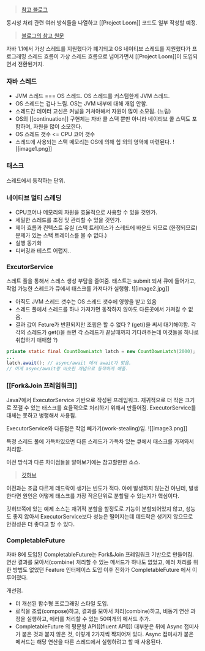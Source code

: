 > [참고 블로그](https://homoefficio.github.io/2020/12/11/Java-Concurrency-Evolution/)

동시성 처리 관련 여러 방식들을 나열하고 [[Project Loom]] 코드도 일부 작성할 예정.

> [블로그의 참고 원문](https://dzone.com/articles/java-concurrency-evolution)

자바 1.1에서 가상 스레드를 지원했다가 폐기되고 OS 네이티브 스레드를 지원했다가 프로그래밍 스레드 흐름이 가상 스레드 흐름으로 넘어가면서 [[Project Loom]]이 도입되면서 전환된거지.

### 자바 스레드
- JVM 스레드 === OS 스레드. OS 스레드를 커스텀한게 JVM 스레드.
- OS 스레드는 겁나 느림. OS는 JVM 내부에 대해 개입 안함.
- 스레드간 데이터 교신은 커널을 거쳐야해서 자원이 많이 소모됨. (느림)
- OS의 [[continuation]] 구현체는 자바 콜 스택 뿐만 아니라 네이티브 콜 스택도 포함하며, 자원을 많이 소모한다.
- OS 스레드 갯수 <= CPU 코어 갯수
- 스레드에 사용되는 스택 메모리는 OS에 의해 힙 외의 영역에 마련된다.
![[image1.png]]

### 태스크
스레드에서 동작하는 단위.

### 네이티브 멀티 스레딩
- CPU코어나 메모리의 자원을 효율적으로 사용할 수 있을 것인가.
- 세밀한 스레드를 조정 및 관리할 수 있을 것인가.
- 제어 흐름과 컨텍스트 유실 (스택 트레이스가 스레드에 바운드 되므로 (한정되므로) 문제가 있는 스택 트레이스를 볼 수 없다.)
- 실행 동기화
- 디버깅과 테스트 어렵지..

### ExcutorService
스레트 풀을 통해서 스레스 생성 부담을 줄여줌.
태스트는 submit 되서 큐에 들어가고, 작업 가능한 스레드가 큐에서 태스크를 가져다가 실행함.
![[image2.jpg]]

- 아직도 JVM 스레드 갯수는 OS 스레드 갯수에 영향을 받고 있음
- 스레드 풀에서 스레드를 하나 가져가면 동작하지 않아도 다른곳에서 가져갈 수 없음. 
- 결과 값이 Feture가 반환되지만 조립은 할 수 없다 ? (get()을 써서 대기해야함. 각각의 스레드가 get()을 쓰면 각 스레드가 끝날때까지 기다려주는데 이것들을 하나로 취합하기 애매함 ?)

```java
private static final CountDownLatch latch = new CountDownLatch(2000);
...
latch.await(); // async/await 에서 await가 맞음.
// 이게 async/await랑 비슷한 개념으로 동작하게 해줌.
```

### [[Fork&Join 프레임워크]]
Java7에서 ExecutorService 기반으로 작성된 프레임워크.
재귀적으로 더 작은 크기로 쪼갤 수 있는 태스크를 효율적으로 처리하기 위해서 만들어짐.
ExecutorService를 대체는 못하고 병행해서 사용됨.

ExecutorService와 다른점은 작업 빼가기(work-stealing)임.
![[image3.png]]

특정 스레드 풀에 가득차있으면 다른 스레드가 가득차 있는 큐에서 태스크를 가져와서 처리함.

이전 방식과 다른 차이점들을 알아보기에는 참고할만한 소스.
> [깃허브](https://github.com/bejancsaba/java-concurrency-evolution/blob/main/src/test/java/com/concurrency/evolution/C6_ForkJoinFramework.java)

이전과는 조금 다르게 데드락이 생기는 빈도가 적다. 아예 발생하지 않는건 아닌데, 발생한다면 원인은 어떻게 태스크를 가장 작은단위로 분할될 수 있는지가 핵심이다.

깃허브쪽에 있는 예제 소스는 재귀적 분할을 할정도로 기능이 분할되어있지 않고, 성능도 좋지 않아서 ExecutorService보다 성능은 떨어지는데 데드락은 생기지 않으므로 안정성은 더 좋다고 할 수 있다.

### CompletableFuture
자바 8에 도입된 CompletableFuture는 Fork&Join 프레임워크 기반으로 만들어짐.
연산 결과를 모아서(combine) 처리할 수 있는 메서드가 하나도 없었고, 에러 처리를 위한 방법도 없었던 Feature 인터페이스 도입 이후 진화가 CompletableFuture 에서 이루어졌다.

개선점.
- 더 개선된 함수형 프로그래밍 스타일 도입.
- 로직을 조립(compose)하고, 결과를 모아서 처리(combine)하고, 비동기 연산 과정을 실행하고, 에러를 처리할 수 있는 50여개의 메서드 추가.
- CompletableFuture 의 평문형 API([[fluent API]]) 대부분은 뒤에 Async 접미사가 붙은 것과 붙지 않은 것, 이렇게 2가지씩 짝지어져 있다. Async 접미사가 붙은 메서드는 해당 연산을 다른 스레드에서 실행하려고 할 때 사용된다.

